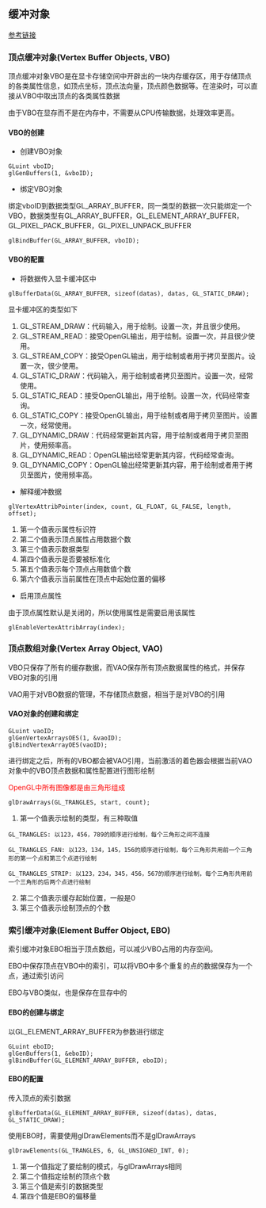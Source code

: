 ## 缓冲对象

[参考链接](https://blog.csdn.net/dcrmg/article/details/53556664)

### 顶点缓冲对象(Vertex Buffer Objects, VBO)

顶点缓冲对象VBO是在显卡存储空间中开辟出的一块内存缓存区，用于存储顶点的各类属性信息，如顶点坐标，顶点法向量，顶点颜色数据等。在渲染时，可以直接从VBO中取出顶点的各类属性数据

由于VBO在显存而不是在内存中，不需要从CPU传输数据，处理效率更高。

#### VBO的创建

- 创建VBO对象

```
GLuint vboID;
glGenBuffers(1, &vboID);
```
- 绑定VBO对象

绑定vboID到数据类型GL_ARRAY_BUFFER，同一类型的数据一次只能绑定一个VBO，数据类型有GL_ARRAY_BUFFER，GL_ELEMENT_ARRAY_BUFFER，GL_PIXEL_PACK_BUFFER，GL_PIXEL_UNPACK_BUFFER
```
glBindBuffer(GL_ARRAY_BUFFER, vboID);
```

#### VBO的配置

- 将数据传入显卡缓冲区中

```
glBufferData(GL_ARRAY_BUFFER, sizeof(datas), datas, GL_STATIC_DRAW);
```
显卡缓冲区的类型如下
1. GL_STREAM_DRAW：代码输入，用于绘制。设置一次，并且很少使用。
2. GL_STREAM_READ：接受OpenGL输出，用于绘制。设置一次，并且很少使用。
3. GL_STREAM_COPY：接受OpenGL输出，用于绘制或者用于拷贝至图片。设置一次，很少使用。
4. GL_STATIC_DRAW：代码输入，用于绘制或者拷贝至图片。设置一次，经常使用。
5. GL_STATIC_READ：接受OpenGL输出，用于绘制。设置一次，代码经常查询。
6. GL_STATIC_COPY：接受OpenGL输出，用于绘制或者用于拷贝至图片。设置一次，经常使用。
7. GL_DYNAMIC_DRAW：代码经常更新其内容，用于绘制或者用于拷贝至图片，使用频率高。
8. GL_DYNAMIC_READ：OpenGL输出经常更新其内容，代码经常查询。
9. GL_DYNAMIC_COPY：OpenGL输出经常更新其内容，用于绘制或者用于拷贝至图片，使用频率高。

- 解释缓冲数据

```
glVertexAttribPointer(index, count, GL_FLOAT, GL_FALSE, length, offset);
```

1. 第一个值表示属性标识符
2. 第二个值表示顶点属性占用数据个数
3. 第三个值表示数据类型
4. 第四个值表示是否要被标准化
5. 第五个值表示每个顶点占用数值个数
6. 第六个值表示当前属性在顶点中起始位置的偏移

- 启用顶点属性

由于顶点属性默认是关闭的，所以使用属性是需要启用该属性

```
glEnableVertexAttribArray(index);
```

### 顶点数组对象(Vertex Array Object, VAO)

VBO只保存了所有的缓存数据，而VAO保存所有顶点数据属性的格式，并保存VBO对象的引用

VAO用于对VBO数据的管理，不存储顶点数据，相当于是对VBO的引用

#### VAO对象的创建和绑定

```
GLuint vaoID;
glGenVertexArraysOES(1, &vaoID);
glBindVertexArrayOES(vaoID);
```

进行绑定之后，所有的VBO都会被VAO引用，当前激活的着色器会根据当前VAO对象中的VBO顶点数据和属性配置进行图形绘制

<font color="red">OpenGL中所有图像都是由三角形组成</font>

```
glDrawArrays(GL_TRANGLES, start, count);
```

1. 第一个值表示绘制的类型，有三种取值
```
GL_TRANGLES: 以123，456，789的顺序进行绘制，每个三角形之间不连接

GL_TRANGLES_FAN: 以123，134，145，156的顺序进行绘制，每个三角形共用前一个三角形的第一个点和第三个点进行绘制

GL_TRANGLES_STRIP: 以123，234，345，456，567的顺序进行绘制，每个三角形共用前一个三角形的后两个点进行绘制
```

2. 第二个值表示缓存起始位置，一般是0
3. 第三个值表示绘制顶点的个数

### 索引缓冲对象(Element Buffer Object, EBO)

索引缓冲对象EBO相当于顶点数组，可以减少VBO占用的内存空间。

EBO中保存顶点在VBO中的索引，可以将VBO中多个重复的点的数据保存为一个点，通过索引访问

EBO与VBO类似，也是保存在显存中的

#### EBO的创建与绑定

以GL_ELEMENT_ARRAY_BUFFER为参数进行绑定
```
GLuint eboID;
glGenBuffers(1, &eboID);
glBindBuffer(GL_ELEMENT_ARRAY_BUFFER, eboID);
```

#### EBO的配置

传入顶点的索引数据

```
glBufferData(GL_ELEMENT_ARRAY_BUFFER, sizeof(datas), datas, GL_STATIC_DRAW);
```

使用EBO时，需要使用glDrawElements而不是glDrawArrays

```
glDrawElements(GL_TRANGLES, 6, GL_UNSIGNED_INT, 0);
```

1. 第一个值指定了要绘制的模式，与glDrawArrays相同
2. 第二个值指定绘制的顶点个数
3. 第三个值是索引的数据类型
4. 第四个值是EBO的偏移量
